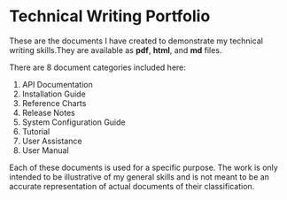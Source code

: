 # Technical Writing Portfolio

These are the documents I have created to demonstrate my technical writing skills.They are available as __pdf__, __html__, and __md__ files.

There are 8 document categories included here:

1. API Documentation
2. Installation Guide
3. Reference Charts
4. Release Notes
5. System Configuration Guide
6. Tutorial
7. User Assistance
8. User Manual

Each of these documents is used for a specific purpose. The work is only intended to be illustrative of my general skills and is not meant to be an accurate representation of actual documents of their classification.
